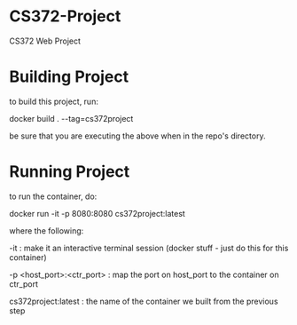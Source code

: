 # CS372-Project
CS372 Web Project


# Building Project

to build this project, run:

docker build . --tag=cs372project


be sure that you are executing the above when in the repo's directory.

# Running Project

to run the container, do:

docker run -it -p 8080:8080 cs372project:latest

where the following:

-it : make it an interactive terminal session (docker stuff - just do this for this container)

-p <host_port>:<ctr_port> : map the port on host_port to the container on ctr_port

cs372project:latest : the name of the container we built from the previous step



